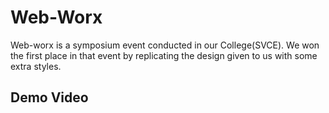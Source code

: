 # Web-Worx

Web-worx is a symposium event conducted in our College(SVCE). We won the first place in that event by replicating the design given to us with some extra styles.

## Demo Video

